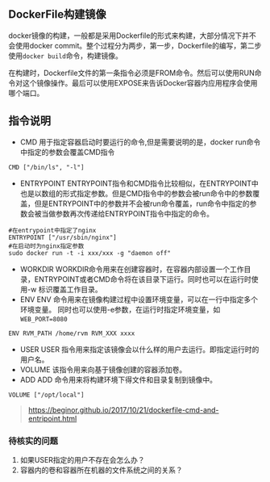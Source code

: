 ## DockerFile构建镜像

docker镜像的构建，一般都是采用Dockerfile的形式来构建，大部分情况下并不会使用docker commit。整个过程分为两步，第一步，Dockerfile的编写，第二步使用`docker build`命令，构建镜像。

在构建时，Dockerfile文件的第一条指令必须是FROM命令。然后可以使用RUN命令对这个镜像操作。最后可以使用EXPOSE来告诉Docker容器内应用程序会使用哪个端口。

## 指令说明

- CMD 用于指定容器启动时要运行的命令,但是需要说明的是，docker run命令中指定的参数会覆盖CMD指令
```
CMD ["/bin/ls", "-l"]
```
- ENTRYPOINT
ENTRYPOINT指令和CMD指令比较相似，在ENTRYPOINT中也是以数组的形式指定参数。但是CMD指令中的参数会被run命令中的参数覆盖，但是ENTRYPOINT中的参数并不会被run命令覆盖，run命令中指定的参数会被当做参数再次传递给ENTRYPOINT指令中指定的命令。
```
#在entrypoint中指定了nginx
ENTRYPOINT ["/usr/sbin/nginx"]
#在启动时为nginx指定参数
sudo docker run -t -i xxx/xxx -g "daemon off"
```
- WORKDIR
WORKDIR命令用来在创建容器时，在容器内部设置一个工作目录，ENTRYPOINT或者CMD命令将在该目录下运行。同时也可以在运行时使用-w 标识覆盖工作目录。
- ENV
ENV 命令用来在镜像构建过程中设置环境变量，可以在一行中指定多个环境变量。 同时也可以使用-e参数，在运行时指定环境变量，如`WEB_PORT=8080`
```
ENV RVM_PATH /home/rvm RVM_XXX xxxx
```
- USER
USER 指令用来指定该镜像会以什么样的用户去运行。即指定运行时的用户名。
- VOLUME
该指令用来向基于镜像创建的容器添加卷。
- ADD
ADD 命令用来将构建环境下得文件和目录复制到镜像中。
```
VOLUME ["/opt/local"]
```


> https://beginor.github.io/2017/10/21/dockerfile-cmd-and-entripoint.html

### 待核实的问题

1. 如果USER指定的用户不存在会怎么办？
2. 容器内的卷和容器所在机器的文件系统之间的关系？